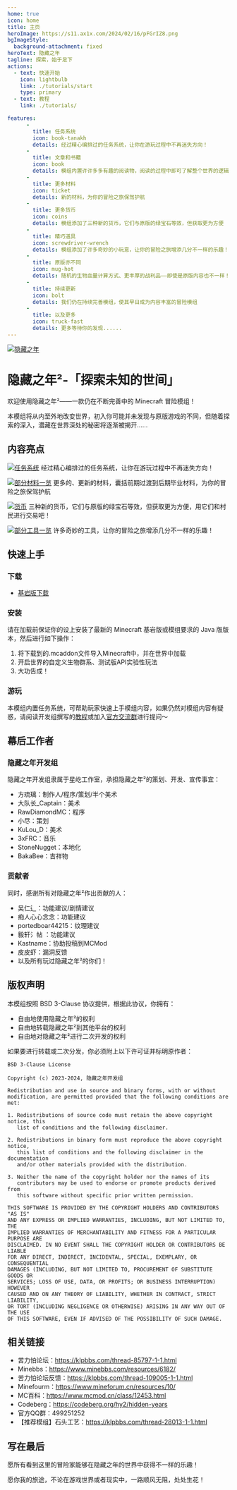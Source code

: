 ```yaml
---
home: true
icon: home
title: 主页
heroImage: https://s11.ax1x.com/2024/02/16/pFGrIZ8.png
bgImageStyle:
  background-attachment: fixed
heroText: 隐藏之年
tagline: 探索，始于足下
actions:
  - text: 快速开始
    icon: lightbulb
    link: ./tutorials/start
    type: primary
  - text: 教程
    link: ./tutorials/

features:
      -
        title: 任务系统
        icon: book-tanakh
        details: 经过精心编排过的任务系统，让你在游玩过程中不再迷失方向！   
      -
        title: 文章和书籍
        icon: book
        details: 模组内置许许多多有趣的阅读物，阅读的过程中即可了解整个世界的逻辑
      -
        title: 更多材料
        icon: ticket
        details: 新的材料，为你的冒险之旅保驾护航
      -
        title: 更多货币
        icon: coins
        details: 模组添加了三种新的货币，它们与原版的绿宝石等效，但获取更为方便
      -
        title: 精巧道具
        icon: screwdriver-wrench
        details: 模组添加了许多奇妙的小玩意，让你的冒险之旅增添几分不一样的乐趣！ 
      -
        title: 原版亦不同
        icon: mug-hot
        details: 随机的生物血量计算方式、更丰厚的战利品——即使是原版内容也不一样！
      -
        title: 持续更新
        icon: bolt
        details: 我们仍在持续完善模组，使其早日成为内容丰富的冒险模组
      -
        title: 以及更多
        icon: truck-fast
        details: 更多等待你的发现......
---
```


[![隐藏之年](https://s11.ax1x.com/2024/02/16/pFGrHiQ.png)](https://imgse.com/i/pFGrHiQ)

# 隐藏之年²-「探索未知的世间」

欢迎使用隐藏之年²——一款仍在不断完善中的 Minecraft 冒险模组！

本模组将从内至外地改变世界，初入你可能并未发现与原版游戏的不同，但随着探索的深入，潜藏在世界深处的秘密将逐渐被揭开……

## 内容亮点

[![任务系统](https://s21.ax1x.com/2024/08/13/pApzJ9s.png)](https://imgse.com/i/pApzJ9s)
经过精心编排过的任务系统，让你在游玩过程中不再迷失方向！

[![部分材料一览](https://s21.ax1x.com/2024/08/13/pApz3NQ.png)](https://imgse.com/i/pApz3NQ)
更多的、更新的材料，囊括前期过渡到后期毕业材料，为你的冒险之旅保驾护航

[![货币](https://s21.ax1x.com/2024/08/13/pApz8hj.png)](https://imgse.com/i/pApz8hj)
三种新的货币，它们与原版的绿宝石等效，但获取更为方便，用它们和村民进行交易吧！

[![部分工具一览](https://s21.ax1x.com/2024/08/13/pApzY3n.png)](https://imgse.com/i/pApzY3n)
许多奇妙的工具，让你的冒险之旅增添几分不一样的乐趣！

## 快速上手
### 下载
- [基岩版下载](https://pan.huang1111.cn/s/N6m8H1)

### 安装
请在加载前保证你的设上安装了最新的 Minecraft 基岩版或模组要求的 Java 版版本，然后进行如下操作：

1. 将下载到的.mcaddon文件导入Minecraft中，并在世界中加载
2. 开启世界的自定义生物群系、测试版API实验性玩法
3. 大功告成！

### 游玩
本模组内置任务系统，可帮助玩家快速上手模组内容，如果仍然对模组内容有疑惑，请阅读开发组撰写的[教程](https://hiddeny-devs.github.io/tutorials)或加入[官方交流群](http://qm.qq.com/cgi-bin/qm/qr?_wv=1027&k=mYOwQP51BKu_4Xg7d08YWhVIKbAhN2Un&authKey=p3N6oq3waxO%2BuWokyRUEwNUXhS7TXNKFCUBGC6XSDcZvcUEbyHMnXRSdv9lbCGKl&noverify=0&group_code=499251252)进行提问～

## 幕后工作者
### 隐藏之年开发组
隐藏之年开发组隶属于星屹工作室，承担隐藏之年²的策划、开发、宣传事宜：

- 方琉璃：制作人/程序/策划/半个美术
- 大队长\_Captain：美术
- RawDiamondMC：程序
- 小尽：策划
- KuLou_D：美术
- 3xFRC：音乐
- StoneNugget：本地化
- BakaBee：吉祥物

### 贡献者
同时，感谢所有对隐藏之年²作出贡献的人：

- 吴仁辶：功能建议/剧情建议
- 痴人心心念念：功能建议
- portedboar44215：纹理建议
- 毅轩氵帖 ：功能建议
- Kastname：协助投稿到MCMod
- 皮皮虾：漏洞反馈
- 以及所有玩过隐藏之年²的你们！

## 版权声明

本模组按照 BSD 3-Clause 协议提供，根据此协议，你拥有：

- 自由地使用隐藏之年²的权利
- 自由地转载隐藏之年²到其他平台的权利
- 自由地对隐藏之年²进行二次开发的权利

如果要进行转载或二次分发，你必须附上以下许可证并标明原作者：

```
BSD 3-Clause License

Copyright (c) 2023-2024, 隐藏之年开发组

Redistribution and use in source and binary forms, with or without
modification, are permitted provided that the following conditions are met:

1. Redistributions of source code must retain the above copyright notice, this
   list of conditions and the following disclaimer.

2. Redistributions in binary form must reproduce the above copyright notice,
   this list of conditions and the following disclaimer in the documentation
   and/or other materials provided with the distribution.

3. Neither the name of the copyright holder nor the names of its
   contributors may be used to endorse or promote products derived from
   this software without specific prior written permission.

THIS SOFTWARE IS PROVIDED BY THE COPYRIGHT HOLDERS AND CONTRIBUTORS "AS IS"
AND ANY EXPRESS OR IMPLIED WARRANTIES, INCLUDING, BUT NOT LIMITED TO, THE
IMPLIED WARRANTIES OF MERCHANTABILITY AND FITNESS FOR A PARTICULAR PURPOSE ARE
DISCLAIMED. IN NO EVENT SHALL THE COPYRIGHT HOLDER OR CONTRIBUTORS BE LIABLE
FOR ANY DIRECT, INDIRECT, INCIDENTAL, SPECIAL, EXEMPLARY, OR CONSEQUENTIAL
DAMAGES (INCLUDING, BUT NOT LIMITED TO, PROCUREMENT OF SUBSTITUTE GOODS OR
SERVICES; LOSS OF USE, DATA, OR PROFITS; OR BUSINESS INTERRUPTION) HOWEVER
CAUSED AND ON ANY THEORY OF LIABILITY, WHETHER IN CONTRACT, STRICT LIABILITY,
OR TORT (INCLUDING NEGLIGENCE OR OTHERWISE) ARISING IN ANY WAY OUT OF THE USE
OF THIS SOFTWARE, EVEN IF ADVISED OF THE POSSIBILITY OF SUCH DAMAGE.
```

## 相关链接
- 苦力怕论坛：https://klpbbs.com/thread-85797-1-1.html
- Minebbs：https://www.minebbs.com/resources/6182/
- 苦力怕论坛反馈：https://klpbbs.com/thread-109005-1-1.html
- Minefourm：https://www.mineforum.cn/resources/10/
- MC百科：https://www.mcmod.cn/class/12453.html
- Codeberg：https://codeberg.org/hy2/hidden-years
- 官方QQ群：499251252
- 【推荐模组】石头工艺：https://klpbbs.com/thread-28013-1-1.html

## 写在最后
愿所有看到这里的冒险家能够在隐藏之年的世界中获得不一样的乐趣！

愿你我的旅途，不论在游戏世界或者现实中，一路顺风无阻，处处生花！
